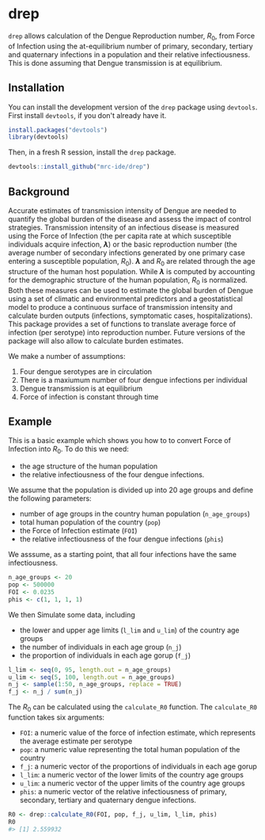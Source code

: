 
<!-- README.md is generated from README.Rmd. Please edit that file -->
drep
====

<!-- badges: start -->
<!-- badges: end -->
`drep` allows calculation of the Dengue Reproduction number, *R*<sub>0</sub>, from Force of Infection using the at-equilibrium number of primary, secondary, tertiary and quaternary infections in a population and their relative infectiousness. This is done assuming that Dengue transmission is at equilibrium.

Installation
------------

You can install the development version of the `drep` package using `devtools`. First install `devtools`, if you don't already have it.

``` r
install.packages("devtools")
library(devtools)
```

Then, in a fresh R session, install the `drep` package.

``` r
devtools::install_github("mrc-ide/drep")
```

Background
----------

Accurate estimates of transmission intensity of Dengue are needed to quantify the global burden of the disease and assess the impact of control strategies. Transmission intensity of an infectious disease is measured using the Force of Infection (the per capita rate at which susceptible individuals acquire infection, ***λ***) or the basic reproduction number (the average number of secondary infections generated by one primary case entering a susceptible population, *R*<sub>0</sub>). ***λ*** and *R*<sub>0</sub> are related through the age structure of the human host population. While ***λ*** is computed by accounting for the demographic structure of the human population, *R*<sub>0</sub> is normalized. Both these measures can be used to estimate the global burden of Dengue using a set of climatic and environmental predictors and a geostatistical model to produce a continuous surface of transmission intensity and calculate burden outputs (infections, symptomatic cases, hospitalizations). This package provides a set of functions to translate average force of infection (per serotype) into reproduction number. Future versions of the package will also allow to calculate burden estimates.

We make a number of assumptions:

1.  Four dengue serotypes are in circulation
2.  There is a maxiumum number of four dengue infections per individual
3.  Dengue transmission is at equilibrium
4.  Force of infection is constant through time

Example
-------

This is a basic example which shows you how to to convert Force of Infection into *R*<sub>0</sub>. To do this we need:

-   the age structure of the human population
-   the relative infectiousness of the four dengue infections.

We assume that the population is divided up into 20 age groups and define the following parameters:

-   number of age groups in the country human population (`n_age_groups`)
-   total human population of the country (`pop`)
-   the Force of Infection estimate (`FOI`)
-   the relative infectiousness of the four dengue infections (`phis`)

We asssume, as a starting point, that all four infections have the same infectiousness.

``` r
n_age_groups <- 20
pop <- 500000
FOI <- 0.0235
phis <- c(1, 1, 1, 1)
```

We then Simulate some data, including

-   the lower and upper age limits (`l_lim` and `u_lim`) of the country age groups
-   the number of individuals in each age group (`n_j`)
-   the proportion of individuals in each age gorup (`f_j`)

``` r
l_lim <- seq(0, 95, length.out = n_age_groups)
u_lim <- seq(5, 100, length.out = n_age_groups)
n_j <- sample(1:50, n_age_groups, replace = TRUE)
f_j <- n_j / sum(n_j)
```

The *R*<sub>0</sub> can be calculated using the `calculate_R0` function. The `calculate_R0` function takes six arguments:

-   `FOI`: a numeric value of the force of infection estimate, which represents the average estimate per serotype
-   `pop`: a numeric value representing the total human population of the country
-   `f_j`: a numeric vector of the proportions of individuals in each age gorup
-   `l_lim`: a numeric vector of the lower limits of the country age groups
-   `u_lim`: a numeric vector of the upper limits of the country age groups
-   `phis`: a numeric vector of the relative infectiousness of primary, secondary, tertiary and quaternary dengue infections.

``` r
R0 <- drep::calculate_R0(FOI, pop, f_j, u_lim, l_lim, phis)
R0
#> [1] 2.559932
```
